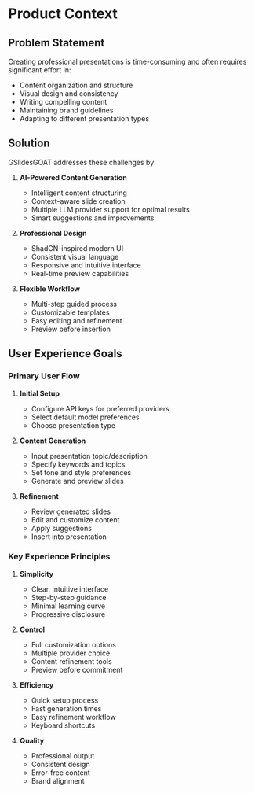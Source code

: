 # Product Context

## Problem Statement
Creating professional presentations is time-consuming and often requires significant effort in:
- Content organization and structure
- Visual design and consistency
- Writing compelling content
- Maintaining brand guidelines
- Adapting to different presentation types

## Solution
GSlidesGOAT addresses these challenges by:
1. **AI-Powered Content Generation**
   - Intelligent content structuring
   - Context-aware slide creation
   - Multiple LLM provider support for optimal results
   - Smart suggestions and improvements

2. **Professional Design**
   - ShadCN-inspired modern UI
   - Consistent visual language
   - Responsive and intuitive interface
   - Real-time preview capabilities

3. **Flexible Workflow**
   - Multi-step guided process
   - Customizable templates
   - Easy editing and refinement
   - Preview before insertion

## User Experience Goals

### Primary User Flow
1. **Initial Setup**
   - Configure API keys for preferred providers
   - Select default model preferences
   - Choose presentation type

2. **Content Generation**
   - Input presentation topic/description
   - Specify keywords and topics
   - Set tone and style preferences
   - Generate and preview slides

3. **Refinement**
   - Review generated slides
   - Edit and customize content
   - Apply suggestions
   - Insert into presentation

### Key Experience Principles
1. **Simplicity**
   - Clear, intuitive interface
   - Step-by-step guidance
   - Minimal learning curve
   - Progressive disclosure

2. **Control**
   - Full customization options
   - Multiple provider choice
   - Content refinement tools
   - Preview before commitment

3. **Efficiency**
   - Quick setup process
   - Fast generation times
   - Easy refinement workflow
   - Keyboard shortcuts

4. **Quality**
   - Professional output
   - Consistent design
   - Error-free content
   - Brand alignment 